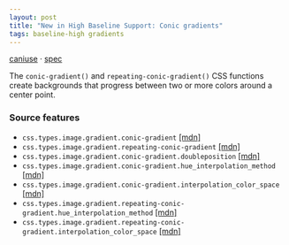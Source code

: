 ```yaml
---
layout: post
title: "New in High Baseline Support: Conic gradients"
tags: baseline-high gradients
---
```


[caniuse](https://caniuse.com/?search=conic-gradients) · [spec](https://drafts.csswg.org/css-images-4/#conic-gradients)

The `conic-gradient()` and `repeating-conic-gradient()` CSS functions create backgrounds that progress between two or more colors around a center point.

### Source features

- ``css.types.image.gradient.conic-gradient`` [[mdn]](https://https://developer.mozilla.org/en-US/search?q=css.types.image.gradient.conic-gradient)
- ``css.types.image.gradient.repeating-conic-gradient`` [[mdn]](https://https://developer.mozilla.org/en-US/search?q=css.types.image.gradient.repeating-conic-gradient)
- ``css.types.image.gradient.conic-gradient.doubleposition`` [[mdn]](https://https://developer.mozilla.org/en-US/search?q=css.types.image.gradient.conic-gradient.doubleposition)
- ``css.types.image.gradient.conic-gradient.hue_interpolation_method`` [[mdn]](https://https://developer.mozilla.org/en-US/search?q=css.types.image.gradient.conic-gradient.hue_interpolation_method)
- ``css.types.image.gradient.conic-gradient.interpolation_color_space`` [[mdn]](https://https://developer.mozilla.org/en-US/search?q=css.types.image.gradient.conic-gradient.interpolation_color_space)
- ``css.types.image.gradient.repeating-conic-gradient.hue_interpolation_method`` [[mdn]](https://https://developer.mozilla.org/en-US/search?q=css.types.image.gradient.repeating-conic-gradient.hue_interpolation_method)
- ``css.types.image.gradient.repeating-conic-gradient.interpolation_color_space`` [[mdn]](https://https://developer.mozilla.org/en-US/search?q=css.types.image.gradient.repeating-conic-gradient.interpolation_color_space)
